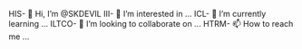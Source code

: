 HIS- 👋 Hi, I’m @SKDEVIL
III- 👀 I’m interested in ...
ICL- 🌱 I’m currently learning ...
ILTCO- 💞️ I’m looking to collaborate on ...
HTRM- 📫 How to reach me ...

<!---
SKDEVIL/SKDEVIL is a ✨ special ✨ repository because its `README.md` (this file) appears on your GitHub profile.
You can click the Preview link to take a look at your changes.
--->
